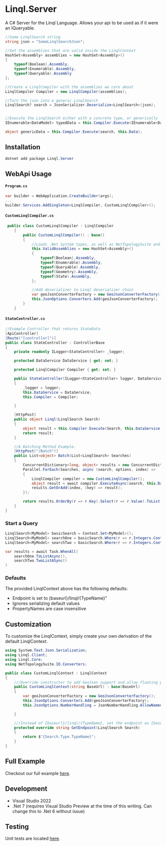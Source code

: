 # Linql.Server

A C# Server for the Linql Language.  Allows your api to be used as if it were an IQueryable. 

```cs
//Some LinqlSearch string
string json = "SomeLinqlSearchJson";

//Set the assemblies that are valid inside the LinqlContext
HashSet<Assembly> assemblies = new HashSet<Assembly>()
{
    typeof(Boolean).Assembly,
    typeof(Enumerable).Assembly,
    typeof(Queryable).Assembly
};

//Create a LinqlCompiler with the assemblies we care about
LinqlCompiler Compiler = new LinqlCompiler(assemblies);

//Turn the json into a generic LinqlSearch
LinqlSearch? search = JsonSerializer.Deserialize<LinqlSearch>(json);


//Execute the LinqlSearch either with a concrete type, or generically
IEnumerable<DataModel> typedData = this.Compiler.Execute<IEnumerable<DataModel>>(search, this.Data);

object genericData = this.Compiler.Execute(search, this.Data);

```

## Installation

```powershell
dotnet add package Linql.Server
```

## WebApi Usage

#### **`Program.cs`**
```cs
var builder = WebApplication.CreateBuilder(args);
...
builder.Services.AddSingleton<LinqlCompiler, CustomLinqlCompiler>();

```


#### **`CustomLinqlCompiler.cs`**
```cs
 public class CustomLinqlCompiler : LinqlCompiler
    {
        public CustomLinqlCompiler() : base() 
        { 
            //Loads .Net System types, as well as NetTopologySuite and Linq Assemblies
            this.ValidAssemblies = new HashSet<Assembly>()
            {
                typeof(Boolean).Assembly,
                typeof(Enumerable).Assembly,
                typeof(Queryable).Assembly,
                typeof(Geometry).Assembly,
                typeof(State).Assembly,
            };

            //Add deserializer to Linql deserializer chain
            var geoJsonConverterFactory = new GeoJsonConverterFactory();
            this.JsonOptions.Converters.Add(geoJsonConverterFactory);
        }
    }

```


#### **`StateController.cs`**
```cs
//Example Controller that returns StateData
[ApiController]
[Route("[controller]")]
public class StateController : ControllerBase
{
    private readonly ILogger<StateController> _logger;

    protected DataService DataService { get; set; }

    protected LinqlCompiler Compiler { get; set; }

    public StateController(ILogger<StateController> logger, DataService DataService, LinqlCompiler Compiler)
    {
        _logger = logger;
        this.DataService = DataService;
        this.Compiler = Compiler;

    }

    [HttpPost]
    public object Linql(LinqlSearch Search)
    {
        object result = this.Compiler.Execute(Search, this.DataService.StateData.AsQueryable());
        return result;
    }

    //A Batching Method Example.
    [HttpPost("/Batch")]
    public List<object> Batch(List<LinqlSearch> Searches)
    {
        ConcurrentDictionary<long, object> results = new ConcurrentDictionary<long, object>();
        Parallel.ForEach(Searches, async (search, options, index) =>
        {
            LinqlCompiler compiler = new CustomLinqlCompiler();
            object result = await compiler.ExecuteAsync(search, this.DataService.StateData.AsQueryable());
            results.GetOrAdd(index, (key) => result);
        });

        return results.OrderBy(r => r.Key).Select(r => r.Value).ToList();
    }
}

```

### Start a Query

```cs
LinqlSearch<MyModel> basicSearch = Context.Set<MyModel>();
LinqlSearch<MyModel> searchOne = basicSearch.Where(r => r.Integers.Contains(1));
LinqlSearch<MyModel> searchTwo = basicSearch.Where(r => r.Integers.Contains(2));

var results = await Task.WhenAll(
    searchOne.ToListAsync(),
    searchTwo.TwoListASync()
)
```

### Defaults 

The provided LinqlContext above has the following defaults: 

- Endpoint is set to {baseurl}/linql/{TypeName}"
- Ignores serializing default values
- PropertyNames are case insensitive 


## Customization 

To customize the LinqlContext, simply create your own derivation of the default LinqlContext.

```cs
using System.Text.Json.Serialization;
using Linql.Client;
using Linql.Core;
using NetTopologySuite.IO.Converters;

public class CustomLinqlContext : LinqlContext
{
    ///Override constructor to add GeoJson support and allow floating point literals. 
    public CustomLinqlContext(string BaseUrl) : base(BaseUrl)
    {
        var geoJsonConverterFactory = new GeoJsonConverterFactory();
        this.JsonOptions.Converters.Add(geoJsonConverterFactory);
        this.JsonOptions.NumberHandling = JsonNumberHandling.AllowNamedFloatingPointLiterals;

    }

    ///Instead of {baseurl}/linql/{TypeName}, set the endpoint as {baseurl}/TypeName
    protected override string GetEndpoint(LinqlSearch Search)
    {
        return $"{Search.Type.TypeName}";
    }
}
```

## Full Example

Checkout our full example [here](../Examples/ClientExample/).

## Development 

- Visual Studio 2022 
- .Net 7 (requires Visual Studio Preview at the time of this writing.  Can change this to .Net 6 without issue)

## Testing 

Unit tests are located [here](../Test/Linql.Client.Test/).